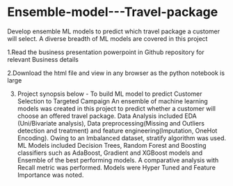 # Ensemble-model---Travel-package
Develop ensemble ML models to predict which travel package a customer will select. A diverse breadth of ML models are covered in this project

1.Read the business presentation powerpoint in Github repository for relevant Business details

2.Download the html file and view in any browser as the python notebook is large

3. Project synopsis below - 
To build ML model to predict Customer Selection to Targeted Campaign
An ensemble of machine learning models was created in this project to predict whether a customer will choose an offered travel package. 
Data Analysis included EDA (Uni/Bivariate analysis), Data preprocessing(Missing and Outliers detection and treatment) and feature engineering(Imputation, OneHot  Encoding). 
Owing to an Imbalanced dataset, stratify algorithm was used. ML Models included Decision Trees, Random Forest and Boosting classifiers such as AdaBoost, Gradient and XGBoost models
and Ensemble of the best performing models. A comparative analysis with Recall metric was performed. Models were Hyper Tuned and Feature Importance was noted. 
